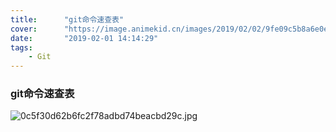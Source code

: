 ```yaml
---
title:      "git命令速查表"
cover:      "https://image.animekid.cn/images/2019/02/02/9fe09c5b8a6e0e1e19bd4c4be9d6c3c3.md.jpg"
date:       "2019-02-01 14:14:29"
tags:       
    - Git
---
```


### git命令速查表
![0c5f30d62b6fc2f78adbd74beacbd29c.jpg](https://image.animekid.cn/images/2019/02/11/0c5f30d62b6fc2f78adbd74beacbd29c.jpg)